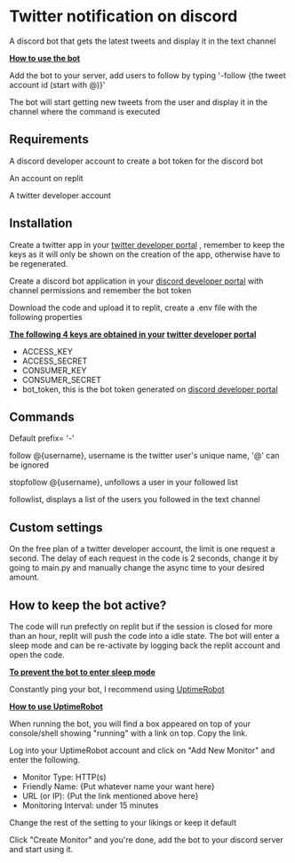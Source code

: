 # Twitter notification on discord
<p>A discord bot that gets the latest tweets and display it in the text channel</p>
<p><b><ins>How to use the bot</ins></b></p>
<p>Add the bot to your server, add users to follow by typing '-follow {the tweet account id (start with @)}'</p>
<p>The bot will start getting new tweets from the user and display it in the channel where the command is executed</p>

## Requirements
<p>A discord developer account to create a bot token for the discord bot</p>
<p>An account on replit</p>
<p>A twitter developer account</p>

## Installation
<p>Create a twitter app in your <a href='https://developers.twitter.com/'>twitter developer portal</a>
, remember to keep the keys as it will only be shown on the creation of the app, otherwise have to be regenerated.</p>
<p>Create a discord bot application in your <a href= 'https://discord.com/developers'>discord developer portal</a> with channel permissions and remember the bot token<p>
<p>Download the code and upload it to replit, create a .env file with the following properties</p>

<p><b><ins>The following 4 keys are obtained in your</ins> <a href='https://developers.twitter.com/'>twitter developer portal</a></b></p>
<ul>
<li>ACCESS_KEY</li>
<li>ACCESS_SECRET</li>
<li>CONSUMER_KEY</li>
<li>CONSUMER_SECRET</li>
<li>bot_token, this is the bot token generated on <a href= 'https://discord.com/developers'>discord developer portal</a></li>
</ul>

## Commands
<p>Default prefix= '-'</p>
<p>follow @{username}, username is the twitter user's unique name, '@' can be ignored</p>
<p>stopfollow @{username}, unfollows a user in your followed list</p>
<p>followlist, displays a list of the users you followed in the text channel</p>

## Custom settings
<p>On the free plan of a twitter developer account, the limit is one request a second. The delay of each request in the code is 2 seconds, change it by going to main.py and manually change the async time to your desired amount.</p>

## How to keep the bot active?
<p>The code will run prefectly on replit but if the session is closed for more than an hour, replit will push the code into a idle state. The bot will enter a sleep mode and can be re-activate by logging back the replit account and open the code.</p>
<p><b><ins>To prevent the bot to enter sleep mode</ins></b></p>
<p>Constantly ping your bot, I recommend using <a href=https://uptimerobot.com/>UptimeRobot</a></p>
<p><b><ins>How to use UptimeRobot</ins></b></p>
<p>When running the bot, you will find a box appeared on top of your console/shell showing "running" with a link on top. Copy the link.</p>
<p>Log into your UptimeRobot account and click on "Add New Monitor" and enter the following.</p>
<ul>
<li>Monitor Type: HTTP(s)</li>
<li>Friendly Name: {Put whatever name your want here}</li>
<li>URL (or IP): {Put the link mentioned above here}</li>
<li>Monitoring Interval: under 15 minutes</li>
</ul>
<p>Change the rest of the setting to your likings or keep it default</p>
<p>Click "Create Monitor" and you're done, add the bot to your discord server and start using it.</p>
